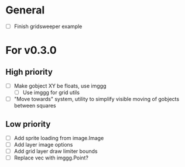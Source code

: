 # General
- [ ] Finish gridsweeper example

# For v0.3.0
## High priority
- [ ] Make gobject XY be floats, use imggg
    - [ ] Use imggg for grid utils
- [ ] "Move towards" system, utility to simplify visible moving of gobjects between squares
## Low priority
- [ ] Add sprite loading from image.Image
- [ ] Add layer image options
- [ ] Add grid layer draw limiter bounds
- [ ] Replace vec with imggg.Point?